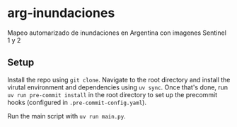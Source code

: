 # arg-inundaciones
Mapeo automarizado de inundaciones en Argentina con imagenes Sentinel 1 y 2

## Setup
Install the repo using `git clone`. Navigate to the root directory and install the virutal environment and dependencies using `uv sync`. Once that's done, run `uv run pre-commit install` in the root directory to set up the precommit hooks (configured in `.pre-commit-config.yaml`).

Run the main script with `uv run main.py`.